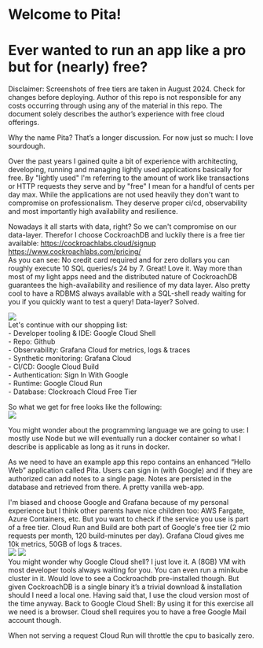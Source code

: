 # Welcome to Pita\!

# Ever wanted to run an app like a pro but for (nearly) free?

Disclaimer: Screenshots of free tiers are taken in August 2024\. Check for changes before deploying. Author of this repo is not responsible for any costs occurring through using any of the material in this repo. The document solely describes the author’s experience with free cloud offerings.

Why the name Pita? That’s a longer discussion. For now just so much: I love sourdough.

Over the past years I gained quite a bit of experience with architecting, developing, running and managing lightly used applications basically for free. By "lightly used" I'm referring to the amount of work like transactions or HTTP requests they serve and by "free" I mean for a handful of cents per day max. While the applications are not used heavily they don't want to compromise on professionalism. They deserve proper ci/cd, observability and most importantly high availability and resilience. 

Nowadays it all starts with data, right? So we can't compromise on our data-layer. Therefor I choose CockroachDB and luckily there is a free tier available: https://cockroachlabs.cloud/signup https://www.cockroachlabs.com/pricing/  
As you can see: No credit card required and for zero dollars you can roughly execute 10 SQL queries/s 24 by 7\. Great\! Love it. Way more than most of my light apps need and the distributed nature of CockroachDB guarantees the high-availability and resilience of my data layer. Also pretty cool to have a RDBMS always available with a SQL-shell ready waiting for you if you quickly want to test a query\! Data-layer? Solved.

![](https://storage.googleapis.com/thegym-public/cockroachcloudfree.png)  
Let's continue with our shopping list:  
\- Developer tooling & IDE: Google Cloud Shell  
\- Repo: Github  
\- Observability: Grafana Cloud for metrics, logs & traces  
\- Synthetic monitoring: Grafana Cloud  
\- CI/CD: Google Cloud Build  
\- Authentication: Sign In With Google   
\- Runtime: Google Cloud Run   
\- Database: Clockroach Cloud Free Tier

So what we get for free looks like the following:  
![](https://storage.googleapis.com/thegym-public/pita.drawio.png)

You might wonder about the programming language we are going to use: I mostly use Node but we will eventually run a docker container so what I describe is applicable as long as it runs in docker.

As we need to have an example app this repo contains an enhanced “Hello Web” application called Pita. Users can sign in (with Google) and if they are authorized can add notes to a single page. Notes are persisted in the database and retrieved from there. A pretty vanilla web-app. 

I'm biased and choose Google and Grafana because of my personal experience but I think other parents have nice children too: AWS Fargate, Azure Containers, etc. But you want to check if the service you use is part of a free tier. Cloud Run and Build are both part of Google's free tier (2 mio requests per month, 120 build-minutes per day). Grafana Cloud gives me 10k metrics, 50GB of logs & traces.  
![](https://storage.googleapis.com/thegym-public/googlecloudfree.png)
![](https://storage.googleapis.com/thegym-public/grafanacloudfree.png)  
You might wonder why Google Cloud shell? I just love it. A (8GB) VM with most developer tools always waiting for you. You can even run a minikube cluster in it. Would love to see a Cockroachdb pre-installed though. But given CockroachDB is a single binary it’s a trivial download & installation should I need a local one. Having said that, I use the cloud version most of the time anyway. Back to Google Cloud Shell: By using it for this exercise all we need is a browser. Cloud shell requires you to have a free Google Mail account though.  

When not serving a request Cloud Run will throttle the cpu to basically zero.
